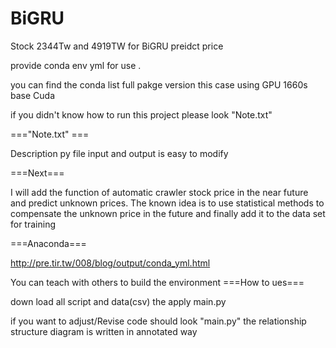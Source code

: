 # BiGRU
Stock 2344Tw and 4919TW for BiGRU preidct price

provide conda env yml for use .

you can find the conda list full pakge version this case using GPU 1660s base Cuda

if you didn't know how to run this project please look "Note.txt" 


==="Note.txt" ===


Description py file input and output is easy to modify


===Next===

 I will add the function of automatic crawler stock price in the near future and predict unknown prices.
 The known idea is to use statistical methods to compensate the unknown price in the future and finally add it to the data set for training


===Anaconda===

http://pre.tir.tw/008/blog/output/conda_yml.html

You can teach with others to build the environment
===How to ues===

down load all script and data(csv) the apply main.py

if you want to adjust/Revise code should look "main.py" the relationship structure diagram is written in annotated way
